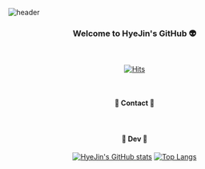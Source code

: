 ![header](https://capsule-render.vercel.app/api?type=venom&color=gradient&height=150&section=header&text=🛸&fontSize=100&animation=scaleIn)

<div align="center">

### Welcome to HyeJin's GitHub 👽

<br/>

[![Hits](https://hits.seeyoufarm.com/api/count/incr/badge.svg?url=https%3A%2F%2Fgithub.com%2Fgggwww06&count_bg=%23669BBC&title_bg=%23C1121F&icon=github.svg&icon_color=%23FDF0D5&title=hits&edge_flat=false)](https://hits.seeyoufarm.com)

<br/>

#### 🌟 Contact 🌟
<!-- [![이름 Badge](뱃지로고주소&logoColor=white&link={url})]({주소(url)}) -->

<br/>

#### 🌟 Dev 🌟

[![HyeJin's GitHub stats](https://github-readme-stats.vercel.app/api?username=gggwww06&custom_title=HyeJin's%20GitHub%20&show_icons=true&bg_color=100,669BBC,C1121F&title_color=003049&text_color=FDF0D5&icon_color=C1121F)](https://github.com/anuraghazra/github-readme-stats) [![Top Langs](https://github-readme-stats.vercel.app/api/top-langs/?username=gggwww06&layout=compact&custom_title=Languages&show_icons=true&bg_color=60,669BBC,C1121F&title_color=003049&text_color=FDF0D5)](https://github.com/anuraghazra/github-readme-stats)



</div>

<!--
**gggwww06/gggwww06** is a ✨ _special_ ✨ repository because its `README.md` (this file) appears on your GitHub profile.

Here are some ideas to get you started:

- 🔭 I’m currently working on ...
- 🌱 I’m currently learning ...
- 👯 I’m looking to collaborate on ...
- 🤔 I’m looking for help with ...
- 💬 Ask me about ...
- 📫 How to reach me: ...
- 😄 Pronouns: ...
- ⚡ Fun fact: ...
-->
